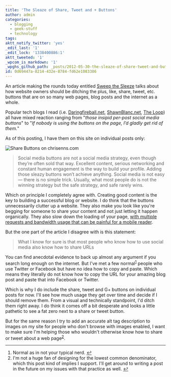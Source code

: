 ```yaml
---
title: 'The Sleaze of Share, Tweet and + Buttons'
author: admin
categories:
  - blogging
  - geek-stuff
  - technology
tags: 
aktt_notify_twitter: 'yes'
_edit_last: '1'
_edit_lock: '1338400886:1'
aktt_tweeted: '1'
_wpcom_is_markdown: '1'
_wpghs_github_path: _posts/2012-05-30-the-sleaze-of-share-tweet-and-buttons.md
id: 0d69447a-8214-432e-8784-fd62e1083386
---
```

<p>An article making the rounds today entitled <a href="http://informationarchitects.net/blog/sweep-the-sleaze/">Sweep the Sleeze</a> talks about how website owners should be ditching the plus, like, share, tweet, etc. buttons that are on so many web pages, blog posts and the internet as a whole.</p>
<p>Popular tech blogs I read (i.e. <a href="http://daringfireball.net/linked/2012/05/30/sweep-the-sleaze">Daringfireball.net</a>, <a href="http://shawnblanc.net/2012/05/reichenstein-social-buttons/">ShawnBlanc.net</a>, <a href="http://www.loopinsight.com/2012/05/30/the-need-for-like-and-tweet-buttons/">The Loop</a>) all have mixed reaction ranging from "<em>those insipid per-post social media buttons</em>" to "<em>If nobody is using the buttons on the page, I’d gladly get rid of them.</em>"</p>
<p>As of this posting, I have them on this site on individual posts only:</p>
<p><img src="https://chrisenns.com/wp-content/uploads/2012/05/Share-Buttons-on-chrisenns.com_.png" alt="Share Buttons on chrisenns.com" title="Share Buttons on chrisenns.com" class="aligncenter size-full wp-image-20463" /></p>
<blockquote><p>
  Social media buttons are not a social media strategy, even though they’re often sold that way. Excellent content, serious networking and constant human engagement is the way to build your profile. Adding those sleazy buttons won’t achieve anything. Social media is not easy — there is no simple trick. Usually, what most people do is not the winning strategy but the safe strategy, and safe rarely wins.
</p></blockquote>
<p>Which on principle I completely agree with. Creating good content is the key to building a successful blog or website. I do think that the buttons unnecessarily clutter up a website. They also make you look like you're begging for someone to share your content and not just letting it happen organically. They also slow down the loading of your page, <a href="http://www.zurb.com/article/883/small-painful-buttons-why-social-media-bu">with multiple requests and bandwidth usage that can be painful for a mobile reader</a>.</p>
<p>But the one part of the article I disagree with is this statement:</p>
<blockquote><p>
  What I know for sure is that most people who know how to use social media also know how to share URLs
</p></blockquote>
<p>You can find anecdotal evidence to back up almost any argument if you search long enough on the internet. But I've met  a few normal<sup id="fnref-20462:1"><a href="#fn-20462:1" rel="footnote">1</a></sup> people who use Twitter or Facebook but have no idea how to copy and paste. Which means they literally do not know how to copy the URL for your amazing blog post and paste that into Facebook or Twitter.</p>
<p>Which is why I  do include the share, tweet and G+ buttons on individual posts for now. I'll see how much usage they get over time and decide if I should remove them. From a visual and technically standpoint, I'd ditch them right away. I do think it comes off a bit desperate and looks a little pathetic to see a fat zero next to a share or tweet button.</p>
<p>But for the same reason I try to add an accurate alt tag description to images on my site for people who don't browse with images enabled, I want to make sure I'm helping those who wouldn't otherwise know how to share or tweet about a web page<sup id="fnref-20462:2"><a href="#fn-20462:2" rel="footnote">2</a></sup>.</p>
<div class="footnotes">
<hr />
<ol>
<li id="fn-20462:1">
Normal as in not your typical nerd.&#160;<a href="#fnref-20462:1" rev="footnote">&#8617;</a>
</li>
<li id="fn-20462:2">
I'm not a huge fan of designing for the lowest common denominator, which this post kind of implies I support. I'll get around to writing a post in the future on my issues with that practice as well.&#160;<a href="#fnref-20462:2" rev="footnote">&#8617;</a>
</li>
</ol>
</div>

